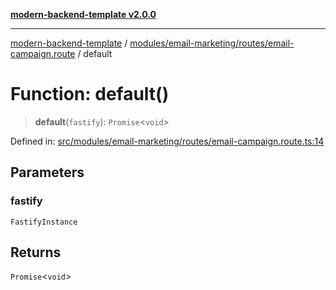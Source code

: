[**modern-backend-template v2.0.0**](../../../../../README.md)

***

[modern-backend-template](../../../../../modules.md) / [modules/email-marketing/routes/email-campaign.route](../README.md) / default

# Function: default()

> **default**(`fastify`): `Promise`\<`void`\>

Defined in: [src/modules/email-marketing/routes/email-campaign.route.ts:14](https://github.com/maemreyo/saas-4cus-nodejs/blob/2a5b3f3aa11335dfa561e80e1feabb8e6084261e/src/modules/email-marketing/routes/email-campaign.route.ts#L14)

## Parameters

### fastify

`FastifyInstance`

## Returns

`Promise`\<`void`\>
